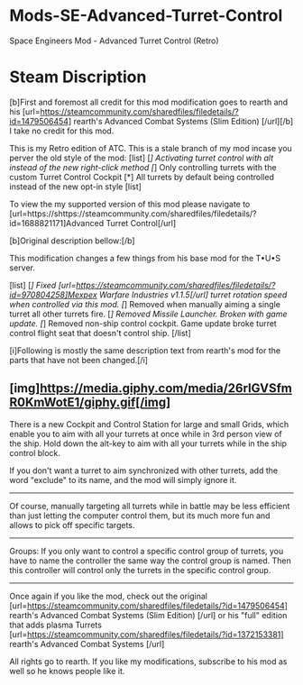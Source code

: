 # Mods-SE-Advanced-Turret-Control
Space Engineers Mod - Advanced Turret Control (Retro)


# Steam Discription
[b]First and foremost all credit for this mod modification goes to rearth and his [url=https://steamcommunity.com/sharedfiles/filedetails/?id=1479506454] rearth's Advanced Combat Systems (Slim Edition) [/url][/b] I take no credit for this mod.

This is my Retro edition of ATC. This is a stale branch of my mod incase you perver the old style of the mod:
[list]
 [*] Activating turret control with alt instead of the new right-click method
 [*] Only controlling turrets with the custom Turret Control Cockpit
 [*] All turrets by default being controlled instead of the new opt-in style
[list]

To view the my supported version of this mod please navigate to [url=https://shttps://steamcommunity.com/sharedfiles/filedetails/?id=1688821171]Advanced Turret Control[/url]

[b]Original description bellow:[/b]

This modification changes a few things from his base mod for the T•U•S server.

[list]
 [*] Fixed [url=https://steamcommunity.com/sharedfiles/filedetails/?id=970804258]Mexpex Warfare Industries v1.1.5[/url] turret rotation speed when controlled via this mod.
 [*] Removed when manually aiming a single turret all other turrets fire.
 [*] Removed Missile Launcher. Broken with game update.
 [*] Removed non-ship control cockpit. Game update broke turret control flight seat that doesn't control ship.
[/list]

[i]Following is mostly the same description text from rearth's mod for the parts that have not been changed.[/i]

[img]https://media.giphy.com/media/26rlGVSfmR0KmWotE1/giphy.gif[/img]
-----------------------------------------------------------------------------------------------------------

There is a new Cockpit and Control Station for large and small Grids, which enable you to aim with all your turrets at once while in 3rd person view of the ship. Hold down the alt-key to aim with all your turrets while in the ship control block.

If you don't want a turret to aim synchronized with other turrets, add the word "exclude" to its name, and the mod will simply ignore it.

-----------------------------------------------------------------------------------------------------------

Of course, manually targeting all turrets while in battle may be less efficient than just letting the computer control them, but its much more fun and allows to pick off specific targets.

-----------------------------------------------------------------------------------------------------------

Groups:
If you only want to control a specific control group of turrets, you have to name the controller the same way the control group is named. Then this controller will control only the turrets in the specific control group.

-----------------------------------------------------------------------------------------------------------

Once again if you like the mod, check out the original [url=https://steamcommunity.com/sharedfiles/filedetails/?id=1479506454] rearth's Advanced Combat Systems (Slim Edition) [/url] or his "full" edition that adds plasma Turrets  [url=https://steamcommunity.com/sharedfiles/filedetails/?id=1372153381] rearth's Advanced Combat Systems [/url]

All rights go to rearth. If you like my modifications, subscribe to his mod as well so he knows people like it.
